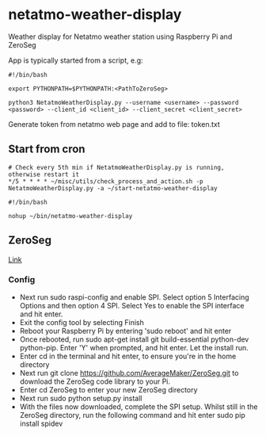 # netatmo-weather-display
Weather display for Netatmo weather station using Raspberry Pi and ZeroSeg

App is typically started from a script, e.g:

```
#!/bin/bash

export PYTHONPATH=$PYTHONPATH:<PathToZeroSeg>

python3 NetatmoWeatherDisplay.py --username <username> --password <password> --client_id <client_id> --client_secret <client_secret>

```

Generate token from netatmo web page and add to file: token.txt

## Start from cron
```
# Check every 5th min if NetatmoWeatherDisplay.py is running, otherwise restart it
*/5 * * * * ~/misc/utils/check_process_and_action.sh -p NetatmoWeatherDisplay.py -a ~/start-netatmo-weather-display
```

```
#!/bin/bash

nohup ~/bin/netatmo-weather-display
```

## ZeroSeg
[Link](https://github.com/AverageMaker/ZeroSeg)

### Config
* Next run sudo raspi-config and enable SPI. Select option 5 Interfacing Options and then option 4 SPI. Select Yes to enable the SPI interface and hit enter.
* Exit the config tool by selecting Finish
* Reboot your Raspberry Pi by entering 'sudo reboot' and hit enter
* Once rebooted, run sudo apt-get install git build-essential python-dev python-pip. Enter 'Y' when prompted, and hit enter. Let the install run.
* Enter cd in the terminal and hit enter, to ensure you're in the home directory
* Next run git clone https://github.com/AverageMaker/ZeroSeg.git to download the ZeroSeg code library to your Pi.
* Enter cd ZeroSeg to enter your new ZeroSeg directory
* Next run sudo python setup.py install
* With the files now downloaded, complete the SPI setup. Whilst still in the ZeroSeg directory, run the following command and hit enter sudo pip install spidev

